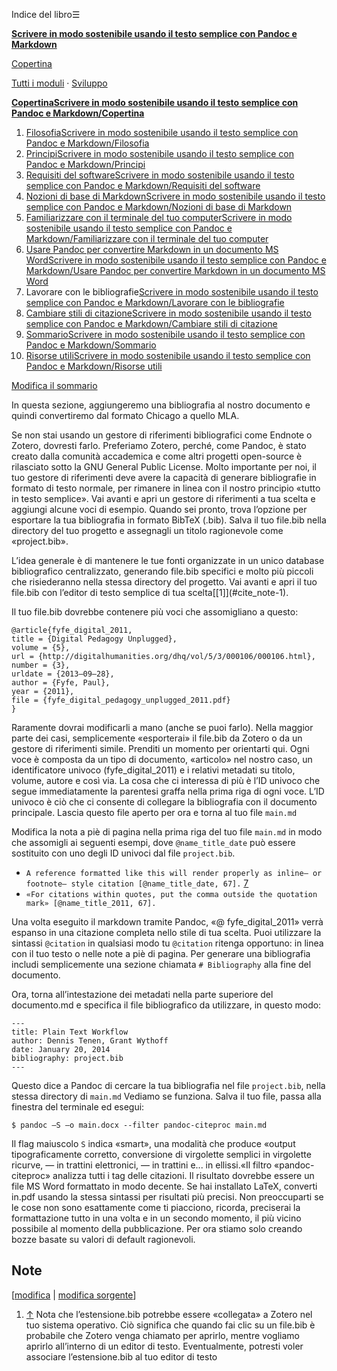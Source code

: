




Indice del libro☰

**[Scrivere in modo sostenibile usando il testo semplice con Pandoc e Markdown](/wiki/Scrivere_in_modo_sostenibile_usando_il_testo_semplice_con_Pandoc_e_Markdown "Scrivere in modo sostenibile usando il testo semplice con Pandoc e Markdown")**


[Copertina](/wiki/Scrivere_in_modo_sostenibile_usando_il_testo_semplice_con_Pandoc_e_Markdown/Copertina "Scrivere in modo sostenibile usando il testo semplice con Pandoc e Markdown/Copertina")   
   
 [Tutti i moduli](/wiki/Categoria:Scrivere_in_modo_sostenibile_usando_il_testo_semplice_con_Pandoc_e_Markdown "Categoria:Scrivere in modo sostenibile usando il testo semplice con Pandoc e Markdown") ·  [Sviluppo](https://it.wikibooks.org/wiki/Speciale:EspandiTemplate?wpInput=%7B%7BTemplate:Bollettino%7C1=Scrivere_in_modo_sostenibile_usando_il_testo_semplice_con_Pandoc_e_Markdown%7D%7D#Bollettino)





**[Copertina](/wiki/Scrivere_in_modo_sostenibile_usando_il_testo_semplice_con_Pandoc_e_Markdown/Copertina "Scrivere in modo sostenibile usando il testo semplice con Pandoc e Markdown/Copertina")[Scrivere in modo sostenibile usando il testo semplice con Pandoc e Markdown/Copertina](/wiki/Aiuto:Fasi_di_sviluppo "Aiuto:Fasi di sviluppo")**
1. [Filosofia](/wiki/Scrivere_in_modo_sostenibile_usando_il_testo_semplice_con_Pandoc_e_Markdown/Filosofia "Scrivere in modo sostenibile usando il testo semplice con Pandoc e Markdown/Filosofia")[Scrivere in modo sostenibile usando il testo semplice con Pandoc e Markdown/Filosofia](/wiki/Aiuto:Fasi_di_sviluppo "Aiuto:Fasi di sviluppo")
2. [Principi](/wiki/Scrivere_in_modo_sostenibile_usando_il_testo_semplice_con_Pandoc_e_Markdown/Principi "Scrivere in modo sostenibile usando il testo semplice con Pandoc e Markdown/Principi")[Scrivere in modo sostenibile usando il testo semplice con Pandoc e Markdown/Principi](/wiki/Aiuto:Fasi_di_sviluppo "Aiuto:Fasi di sviluppo")
3. [Requisiti del software](/wiki/Scrivere_in_modo_sostenibile_usando_il_testo_semplice_con_Pandoc_e_Markdown/Requisiti_del_software "Scrivere in modo sostenibile usando il testo semplice con Pandoc e Markdown/Requisiti del software")[Scrivere in modo sostenibile usando il testo semplice con Pandoc e Markdown/Requisiti del software](/wiki/Aiuto:Fasi_di_sviluppo "Aiuto:Fasi di sviluppo")
4. [Nozioni di base di Markdown](/wiki/Scrivere_in_modo_sostenibile_usando_il_testo_semplice_con_Pandoc_e_Markdown/Nozioni_di_base_di_Markdown "Scrivere in modo sostenibile usando il testo semplice con Pandoc e Markdown/Nozioni di base di Markdown")[Scrivere in modo sostenibile usando il testo semplice con Pandoc e Markdown/Nozioni di base di Markdown](/wiki/Aiuto:Fasi_di_sviluppo "Aiuto:Fasi di sviluppo")
5. [Familiarizzare con il terminale del tuo computer](/wiki/Scrivere_in_modo_sostenibile_usando_il_testo_semplice_con_Pandoc_e_Markdown/Familiarizzare_con_il_terminale_del_tuo_computer "Scrivere in modo sostenibile usando il testo semplice con Pandoc e Markdown/Familiarizzare con il terminale del tuo computer")[Scrivere in modo sostenibile usando il testo semplice con Pandoc e Markdown/Familiarizzare con il terminale del tuo computer](/wiki/Aiuto:Fasi_di_sviluppo "Aiuto:Fasi di sviluppo")
6. [Usare Pandoc per convertire Markdown in un documento MS Word](/wiki/Scrivere_in_modo_sostenibile_usando_il_testo_semplice_con_Pandoc_e_Markdown/Usare_Pandoc_per_convertire_Markdown_in_un_documento_MS_Word "Scrivere in modo sostenibile usando il testo semplice con Pandoc e Markdown/Usare Pandoc per convertire Markdown in un documento MS Word")[Scrivere in modo sostenibile usando il testo semplice con Pandoc e Markdown/Usare Pandoc per convertire Markdown in un documento MS Word](/wiki/Aiuto:Fasi_di_sviluppo "Aiuto:Fasi di sviluppo")
7. Lavorare con le bibliografie[Scrivere in modo sostenibile usando il testo semplice con Pandoc e Markdown/Lavorare con le bibliografie](/wiki/Aiuto:Fasi_di_sviluppo "Aiuto:Fasi di sviluppo")
8. [Cambiare stili di citazione](/wiki/Scrivere_in_modo_sostenibile_usando_il_testo_semplice_con_Pandoc_e_Markdown/Cambiare_stili_di_citazione "Scrivere in modo sostenibile usando il testo semplice con Pandoc e Markdown/Cambiare stili di citazione")[Scrivere in modo sostenibile usando il testo semplice con Pandoc e Markdown/Cambiare stili di citazione](/wiki/Aiuto:Fasi_di_sviluppo "Aiuto:Fasi di sviluppo")
9. [Sommario](/wiki/Scrivere_in_modo_sostenibile_usando_il_testo_semplice_con_Pandoc_e_Markdown/Sommario "Scrivere in modo sostenibile usando il testo semplice con Pandoc e Markdown/Sommario")[Scrivere in modo sostenibile usando il testo semplice con Pandoc e Markdown/Sommario](/wiki/Aiuto:Fasi_di_sviluppo "Aiuto:Fasi di sviluppo")
10. [Risorse utili](/wiki/Scrivere_in_modo_sostenibile_usando_il_testo_semplice_con_Pandoc_e_Markdown/Risorse_utili "Scrivere in modo sostenibile usando il testo semplice con Pandoc e Markdown/Risorse utili")[Scrivere in modo sostenibile usando il testo semplice con Pandoc e Markdown/Risorse utili](/wiki/Aiuto:Fasi_di_sviluppo "Aiuto:Fasi di sviluppo")


[Modifica il sommario](https://it.wikibooks.org/w/index.php?title=Template%3AScrivere_in_modo_sostenibile_usando_il_testo_semplice_con_Pandoc_e_Markdown&action=edit)




  

In questa sezione, aggiungeremo una bibliografia al nostro documento e quindi convertiremo dal formato Chicago a quello MLA.


Se non stai usando un gestore di riferimenti bibliografici come Endnote o Zotero, dovresti farlo. Preferiamo Zotero, perché, come Pandoc, è stato creato dalla comunità accademica e come altri progetti open\-source è rilasciato sotto la GNU General Public License. Molto importante per noi, il tuo gestore di riferimenti deve avere la capacità di generare bibliografie in formato di testo normale, per rimanere in linea con il nostro principio «tutto in testo semplice». Vai avanti e apri un gestore di riferimenti a tua scelta e aggiungi alcune voci di esempio. Quando sei pronto, trova l’opzione per esportare la tua bibliografia in formato BibTeX (.bib). Salva il tuo file.bib nella directory del tuo progetto e assegnagli un titolo ragionevole come «project.bib».


L’idea generale è di mantenere le tue fonti organizzate in un unico database bibliografico centralizzato, generando file.bib specifici e molto più piccoli che risiederanno nella stessa directory del progetto. Vai avanti e apri il tuo file.bib con l’editor di testo semplice di tua scelta[\[1]](#cite_note-1).


Il tuo file.bib dovrebbe contenere più voci che assomigliano a questo:




```
@article{fyfe_digital_2011,
title = {Digital Pedagogy Unplugged},
volume = {5},
url = {http://digitalhumanities.org/dhq/vol/5/3/000106/000106.html},
number = {3},
urldate = {2013–09–28},
author = {Fyfe, Paul},
year = {2011},
file = {fyfe_digital_pedagogy_unplugged_2011.pdf}
}

```

Raramente dovrai modificarli a mano (anche se puoi farlo). Nella maggior parte dei casi, semplicemente «esporterai» il file.bib da Zotero o da un gestore di riferimenti simile. Prenditi un momento per orientarti qui. Ogni voce è composta da un tipo di documento, «articolo» nel nostro caso, un identificatore univoco (fyfe\_digital\_2011\) e i relativi metadati su titolo, volume, autore e così via. La cosa che ci interessa di più è l’ID univoco che segue immediatamente la parentesi graffa nella prima riga di ogni voce. L’ID univoco è ciò che ci consente di collegare la bibliografia con il documento principale. Lascia questo file aperto per ora e torna al tuo file `main.md`


Modifica la nota a piè di pagina nella prima riga del tuo file `main.md` in modo che assomigli ai seguenti esempi, dove `@name_title_date` può essere sostituito con uno degli ID univoci dal file `project.bib`.



* `A reference formatted like this will render properly as inline— or footnote— style citation [@name_title_date, 67].` [7](#fn:7)
* `«For citations within quotes, put the comma outside the quotation mark» [@name_title_2011, 67].`


Una volta eseguito il markdown tramite Pandoc, «@ fyfe\_digital\_2011» verrà espanso in una citazione completa nello stile di tua scelta. Puoi utilizzare la sintassi `@citation` in qualsiasi modo tu `@citation` ritenga opportuno: in linea con il tuo testo o nelle note a piè di pagina. Per generare una bibliografia includi semplicemente una sezione chiamata `# Bibliography` alla fine del documento.


Ora, torna all’intestazione dei metadati nella parte superiore del documento.md e specifica il file bibliografico da utilizzare, in questo modo:




```
---
title: Plain Text Workflow
author: Dennis Tenen, Grant Wythoff
date: January 20, 2014
bibliography: project.bib
---

```

Questo dice a Pandoc di cercare la tua bibliografia nel file `project.bib`, nella stessa directory di `main.md` Vediamo se funziona. Salva il tuo file, passa alla finestra del terminale ed esegui:




```
$ pandoc —S —o main.docx --filter pandoc-citeproc main.md

```

Il flag maiuscolo `S` indica «smart», una modalità che produce «output tipograficamente corretto, conversione di virgolette semplici in virgolette ricurve, — in trattini elettronici, — in trattini e... in ellissi.«Il filtro «pandoc\-citeproc» analizza tutti i tag delle citazioni. Il risultato dovrebbe essere un file MS Word formattato in modo decente. Se hai installato LaTeX, converti in.pdf usando la stessa sintassi per risultati più precisi. Non preoccuparti se le cose non sono esattamente come ti piacciono, ricorda, preciserai la formattazione tutto in una volta e in un secondo momento, il più vicino possibile al momento della pubblicazione. Per ora stiamo solo creando bozze basate su valori di default ragionevoli.



## Note

\[[modifica](/w/index.php?title=Scrivere_in_modo_sostenibile_usando_il_testo_semplice_con_Pandoc_e_Markdown/Lavorare_con_le_bibliografie&veaction=edit&section=1 "Modifica la sezione Note") \| [modifica sorgente](/w/index.php?title=Scrivere_in_modo_sostenibile_usando_il_testo_semplice_con_Pandoc_e_Markdown/Lavorare_con_le_bibliografie&action=edit&section=1 "Edit section's source code: Note")]
1. [↑](#cite_ref-1) Nota che l’estensione.bib potrebbe essere «collegata» a Zotero nel tuo sistema operativo. Ciò significa che quando fai clic su un file.bib è probabile che Zotero venga chiamato per aprirlo, mentre vogliamo aprirlo all’interno di un editor di testo. Eventualmente, potresti voler associare l’estensione.bib al tuo editor di testo





